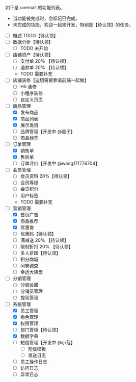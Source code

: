 如下是 onemall 的功能列表。

* 当功能被完成时，会标记已完成。
* 未完成的功能，欢迎一起来开发，特别是【待认领】的任务。

- [ ] 概述 TODO【待认领】
- [ ] 数据分析【待认领】
    - [ ] TODO 未开始
- [ ] 店铺资产【待认领】
    - [ ] 支付单 20% 【待认领】
    - [ ] 退款单 20% 【待认领】
    - TODO 需要补充
- [ ] 店铺装修【迫切需要靠谱前端一起做】
    - [ ] H5 装修
    - [ ] 小程序装修
    - [ ] 自定义页面
- [ ] 商品管理
    - [x] 发布商品
    - [x] 商品列表
    - [x] 展示类目
    - [ ] 品牌管理【开发中 @黑子】
    - [ ] 商品标签
- [ ] 订单管理
    - [x] 销售单
    - [x] 售后单
    - [ ] 订单评价【开发中 @wang171776704】
- [ ] 会员管理
    - [ ] 会员资料 20%【待认领】
    - [ ] 会员等级
    - [ ] 会员积分
    - [ ] 用户标签
    - TODO 需要补充
- [ ] 营销管理
    - [x] 首页广告
    - [x] 商品推荐
    - [x] 优惠劵
    - [ ] 优惠码【待认领】
    - [ ] 满减送 20% 【待认领】
    - [ ] 限制折扣 20% 【待认领】
    - [ ] 多人拼团【待认领】
    - [ ] 积分商城
    - [ ] 问卷调查
    - [ ] 幸运大转盘
- [ ] 分销管理
    - [ ] 分销设置
    - [ ] 分销员管理
    - [ ] 提现管理
- [ ] 系统管理
    - [x] 员工管理
    - [x] 角色管理 <!--【前端页面需要细化下】-->
    - [x] 权限管理 <!--【前端页面需要细化下】-->
    - [ ] 部门管理【待认领】
    - [x] 数据字典
    - [ ] 短信管理【开发中 @小范】
        - [ ] 短信模板
        - [ ] 发送日志
    - [ ] 员工操作日志
    - [ ] 访问日志
    - [ ] 异常日志
